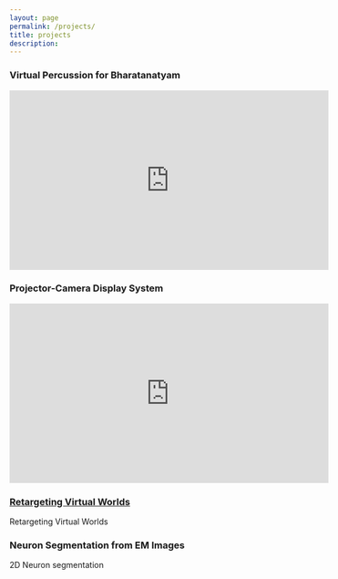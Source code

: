```yaml
---
layout: page
permalink: /projects/
title: projects
description:  
---
```


### Virtual Percussion for Bharatanatyam

<iframe width="560" height="315" src="https://www.youtube.com/embed/W5N8NN2mEcg" title="YouTube video player" frameborder="0" allow="accelerometer; autoplay; clipboard-write; encrypted-media; gyroscope; picture-in-picture" allowfullscreen></iframe>

### Projector-Camera Display System

<iframe width="560" height="315" src="https://www.youtube.com/embed/dLbjyZXyC9M" title="YouTube video player" frameborder="0" allow="accelerometer; autoplay; clipboard-write; encrypted-media; gyroscope; picture-in-picture" allowfullscreen></iframe>

### [Retargeting Virtual Worlds](projects/RVW/)

<div class="img">
    <img class="col three left" src="{{ site.baseurl }}/assets/projects/RVW/img/RVW.png" alt="" title="RVW"/>
</div>
<div class="col three caption">
    Retargeting Virtual Worlds
</div>

### Neuron Segmentation from EM Images

<div class="img">
<img class="col three left" src="{{ site.baseurl }}/assets/projects/NS.png" alt="" title="example image"/>
</div>
<div class="col three caption">
    2D Neuron segmentation
</div>
